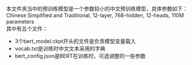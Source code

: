 本文件夹当中的预训练模型是一个参数较小的中文预训练模型，具体参数如下：<br>
Chinese Simplified and Traditional, 12-layer, 768-hidden, 12-heads, 110M parameters<br>
其中有五个文件：<br>
*	3个bert_model.ckpt开头的文件是负责模型变量载入
*	vocab.txt是训练时中文文本采用的字典
*	bert_config.json是BERT在训练时，可选调整的一些参数
